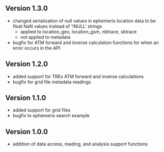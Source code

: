 Version 1.3.0
-------------------------

- changed serialization of null values in ephemeris location data to be float NaN values instead of '!NULL' strings
    - applied to location_geo, location_gsm, nbtrace, sbtrace
    - not applied to metadata
- bugfix for ATM forward and inverse calculation functions for when an error occurs in the API


Version 1.2.0
-------------------------

- added support for TREx ATM forward and inverse calculations
- bugfix for grid file metadata readings


Version 1.1.0
-------------------------

- added support for grid files
- bugfix to ephemeris search example


Version 1.0.0
-------------------------

- addition of data access, reading, and analysis support functions

